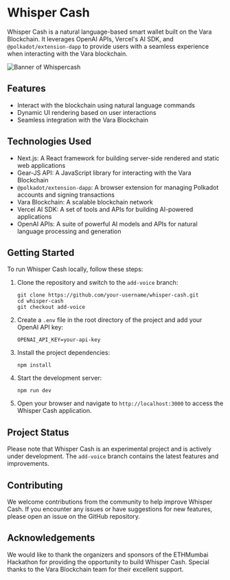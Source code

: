 # Whisper Cash

Whisper Cash is a natural language-based smart wallet built on the Vara Blockchain. It leverages OpenAI APIs, Vercel's AI SDK, and `@polkadot/extension-dapp` to provide users with a seamless experience when interacting with the Vara blockchain.

![Banner of Whispercash](https://ibb.co/M5fnym6)

## Features

- Interact with the blockchain using natural language commands
- Dynamic UI rendering based on user interactions
- Seamless integration with the Vara Blockchain

## Technologies Used

- Next.js: A React framework for building server-side rendered and static web applications
- Gear-JS API: A JavaScript library for interacting with the Vara Blockchain
- `@polkadot/extension-dapp`: A browser extension for managing Polkadot accounts and signing transactions
- Vara Blockchain: A scalable blockchain network
- Vercel AI SDK: A set of tools and APIs for building AI-powered applications
- OpenAI APIs: A suite of powerful AI models and APIs for natural language processing and generation

## Getting Started

To run Whisper Cash locally, follow these steps:

1. Clone the repository and switch to the `add-voice` branch:
   ```
   git clone https://github.com/your-username/whisper-cash.git
   cd whisper-cash
   git checkout add-voice
   ```

2. Create a `.env` file in the root directory of the project and add your OpenAI API key:
   ```
   OPENAI_API_KEY=your-api-key
   ```

3. Install the project dependencies:
   ```
   npm install
   ```

4. Start the development server:
   ```
   npm run dev
   ```

5. Open your browser and navigate to `http://localhost:3000` to access the Whisper Cash application.

## Project Status

Please note that Whisper Cash is an experimental project and is actively under development. The `add-voice` branch contains the latest features and improvements.

## Contributing

We welcome contributions from the community to help improve Whisper Cash. If you encounter any issues or have suggestions for new features, please open an issue on the GitHub repository.

## Acknowledgements

We would like to thank the organizers and sponsors of the ETHMumbai Hackathon for providing the opportunity to build Whisper Cash. Special thanks to the Vara Blockchain team for their excellent support.
